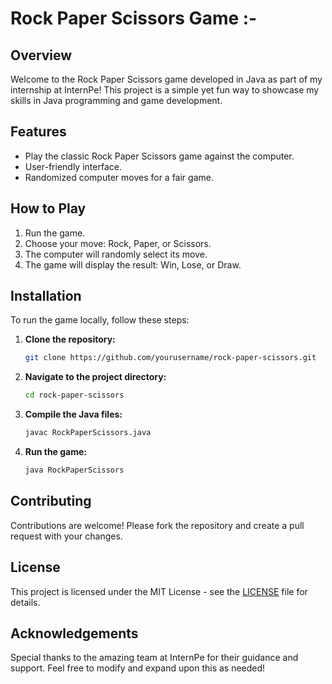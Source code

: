 # Rock Paper Scissors Game :-

## Overview
  
Welcome to the Rock Paper Scissors game developed in Java as part of my internship at InternPe! This project is a simple yet fun way to showcase my skills in Java programming and game development.

## Features

- Play the classic Rock Paper Scissors game against the computer.
- User-friendly interface.
- Randomized computer moves for a fair game.

## How to Play

1. Run the game.
2. Choose your move: Rock, Paper, or Scissors.
3. The computer will randomly select its move.
4. The game will display the result: Win, Lose, or Draw.

## Installation

To run the game locally, follow these steps:

1. **Clone the repository:**
    ```sh
    git clone https://github.com/yourusername/rock-paper-scissors.git
    ```
2. **Navigate to the project directory:**
    ```sh
    cd rock-paper-scissors
    ```
3. **Compile the Java files:**
    ```sh
    javac RockPaperScissors.java
    ```
4. **Run the game:**
    ```sh
    java RockPaperScissors
    ```

## Contributing

Contributions are welcome! Please fork the repository and create a pull request with your changes.

## License

This project is licensed under the MIT License - see the [LICENSE](LICENSE) file for details.

## Acknowledgements

Special thanks to the amazing team at InternPe for their guidance and support.
Feel free to modify and expand upon this as needed!
